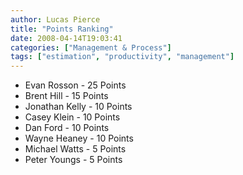 ```yaml
---
author: Lucas Pierce
title: "Points Ranking"
date: 2008-04-14T19:03:41
categories: ["Management & Process"]
tags: ["estimation", "productivity", "management"]
---
```


* Evan Rosson - 25 Points
* Brent Hill - 15 Points
* Jonathan Kelly - 10 Points
* Casey Klein - 10 Points
* Dan Ford - 10 Points
* Wayne Heaney - 10 Points
* Michael Watts - 5 Points
* Peter Youngs - 5 Points